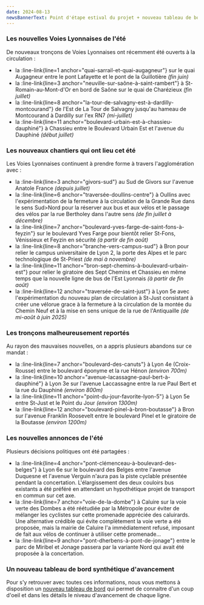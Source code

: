 ```yaml
---
date: 2024-08-13
newsBannerText: Point d'étape estival du projet + nouveau tableau de bord
---
```

### Les nouvelles Voies Lyonnaises de l'été
De nouveaux tronçons de Voies Lyonnaises ont récemment été ouverts à la circulation :
 - la :line-link{line=1 anchor="quai-sarrail-et-quai-augagneur"} sur le quai Augagneur entre le pont Lafayette et le pont de la Guillotière *(fin juin)*
 - la :line-link{line=3 anchor="neuville-sur-saône-à-saint-rambert"} à St-Romain-au-Mont-d'Or en bord de Saône sur le quai de Charézieux *(fin juillet)*
 - la :line-link{line=8 anchor="la-tour-de-salvagny-est-à-dardilly-montcourand"} de l'Est de La Tour de Salvagny jusqu'au hameau de Montcourand à Dardilly sur l'ex RN7 *(mi-juillet)*
 - la :line-link{line=11 anchor="boulevard-urbain-est-à-chassieu-dauphiné"} à Chassieu entre le Boulevard Urbain Est et l'avenue du Dauphiné *(début juillet)*

### Les nouveaux chantiers qui ont lieu cet été
Les Voies Lyonnaises continuent à prendre forme à travers l'agglomération avec :
 - la :line-link{line=3 anchor="givors-sud"} au Sud de Givors sur l'avenue Anatole France *(depuis juillet)*
 - la :line-link{line=6 anchor="traversée-doullins-centre"} à Oullins avec l'expérimentation de la fermeture à la circulation de la Grande Rue dans le sens Sud>Nord pour la réserver aux bus et aux vélos et le passage des vélos par la rue Bertholey dans l'autre sens *(de fin juillet à décembre)*
 - la :line-link{line=7 anchor="boulevard-yves-farge-de-saint-fons-à-feyzin"} sur le boulevard Yves Farge pour bientôt relier St-Fons, Vénissieux et Feyzin en sécurité *(à partir de fin août)*
 - la :line-link{line=8 anchor="branche-vers-campus-sud"} à Bron pour relier le campus universitaire de Lyon 2, la porte des Alpes et le parc technologique de St-Priest *(de mai à novembre)*
 - la :line-link{line=11 anchor="bron-sept-chemins-à-boulevard-urbain-est"} pour relier le giratoire des Sept Chemins et Chassieu en même temps que la nouvelle ligne de bus de l'Est Lyonnais *(à partir de fin août)*
 - la :line-link{line=12 anchor="traversée-de-saint-just"} à Lyon 5e avec l'expérimentation du nouveau plan de circulation à St-Just consistant à créer une vélorue grace à la fermeture à la circulation de la montée du Chemin Neuf et à la mise en sens unique de la rue de l'Antiquaille *(de mi-août à juin 2025)*

### Les tronçons malheureusement reportés
Au rayon des mauvaises nouvelles, on a appris plusieurs abandons sur ce mandat :
 - la :line-link{line=7 anchor="boulevard-des-canuts"} à Lyon 4e (Croix-Rousse) entre le boulevard éponyme et la rue Hénon *(environ 700m)*
 - la :line-link{line=10 anchor="avenue-lacassagne-paul-bert-à-dauphiné"} à Lyon 3e sur l'avenue Laccassagne entre la rue Paul Bert et la rue du Dauphiné *(environ 800m)*
 - la :line-link{line=11 anchor="point-du-jour-favorite-lyon-5"} à Lyon 5e entre St-Just et le Point du Jour *(environ 1300m)*
 - la :line-link{line=12 anchor="boulevard-pinel-à-bron-boutasse"} à Bron sur l'avenue Franklin Roosevelt entre le boulevard Pinel et le giratoire de la Boutasse *(environ 1200m)* 

### Les nouvelles annonces de l'été
Plusieurs décisions politiques ont été partagées :
 - la :line-link{line=4 anchor="pont-clémenceau-à-boulevard-des-belges"} à Lyon 6e sur le boulevard des Belges entre l'avenue Duquesne et l'avenue Verguin n'aura pas la piste cyclable présentée pendant la concertation. L'élargissement des deux couloirs bus existants a été préféré en attendant un hypothétique projet de transport en commun sur cet axe.
 - la :line-link{line=7 anchor="voie-de-la-dombe"} à Caluire sur la voie verte des Dombes a été réétudiée par la Métropole pour éviter de mélanger les cyclistes sur cette promenade appréciée des caluirards. Une alternative crédible qui évite complètement la voie verte a été proposée, mais la mairie de Caluire l'a immédiatement refusé, imposant de fait aux vélos de continuer à utiliser cette promenade...
 - la :line-link{line=9 anchor="pont-dherbens-à-pont-de-jonage"} entre le parc de Miribel et Jonage passera par la variante Nord qui avait été proposée à la concertation.

### Un nouveau tableau de bord synthétique d'avancement
Pour s'y retrouver avec toutes ces informations, nous vous mettons à disposition un [nouveau tableau de bord](https://cyclopolis.fr/tableau-de-bord) qui permet de connaitre d'un coup d'oeil et dans les détails le niveau d'avancement de chaque ligne.
